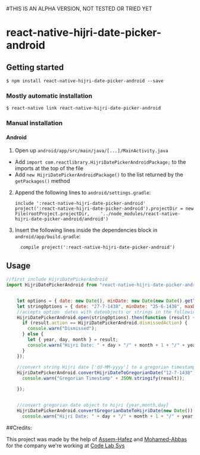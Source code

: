 #THIS IS AN ALPHA VERSION, NOT TESTED OR TRIED YET


# react-native-hijri-date-picker-android

## Getting started

`$ npm install react-native-hijri-date-picker-android --save`

### Mostly automatic installation

`$ react-native link react-native-hijri-date-picker-android`

### Manual installation

#### Android

1. Open up `android/app/src/main/java/[...]/MainActivity.java`
  - Add `import com.reactlibrary.HijriDatePickerAndroidPackage;` to the imports at the top of the file
  - Add `new HijriDatePickerAndroidPackage()` to the list returned by the `getPackages()` method
2. Append the following lines to `android/settings.gradle`:
  	```
  	include ':react-native-hijri-date-picker-android'
  	project(':react-native-hijri-date-picker-android').projectDir = new File(rootProject.projectDir, 	'../node_modules/react-native-hijri-date-picker-android/android')
  	```
3. Insert the following lines inside the dependencies block in `android/app/build.gradle`:
  	```
      compile project(':react-native-hijri-date-picker-android')
  	```


## Usage
```javascript
//first include HijriDatePickerAndroid
import HijriDatePickerAndroid from "react-native-hijri-date-picker-android";


	let options = { date: new Date(), minDate: new Date(new Date().getTime() - (1 * 30 * 24 * 60 * 60 * 1000)), maxDate: new Date(new Date().getTime() + (1 * 30 * 24 * 60 * 60 * 1000)) };
    let stringOptions = { date: "27-7-1438", minDate: "25-6-1438", maxDate: "29-8-1438" };
    //accepts option  dates with dateobjects or strings in the following format ['dd-MM-yyyy'] 
    HijriDatePickerAndroid.open(stringOptions).then(function (result) {
      if (result.action == HijriDatePickerAndroid.dismissedAction) {
        console.warn("Dismissed");
      } else {
        let { year, day, month } = result;
        console.warn("Hijri Date: " + day + "/" + month + 1 + "/" + year + "/");
      }
    });
	
	//convert string Hijri date ['dd-MM-yyyy'] to a gregorian timestamp
    HijriDatePickerAndroid.convertHijriDateToGregorianDate("12-7-1438").then(function (result) {
      console.warn("Gregorian Timestamp" + JSON.stringify(result));

    });


    //convert gregorian date object to hijri {year,month,day}
    HijriDatePickerAndroid.convertGregorianDateToHijriDate(new Date()).then(function ({ year, day, month }) {
      console.warn("Hijri Date: " + day + "/" + month + 1 + "/" + year + "/");

```
  
##Credits:

This project was made by the help of [Assem-Hafez](https://github.com/Assem-Hafez) and [Mohamed-Abbas](https://github.com/Mohamed-Abbas) 
for the company we're working at [Code Lab Sys](http://www.codelabsys.com/)
